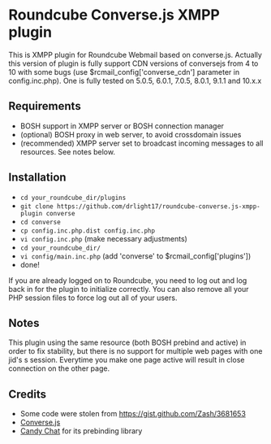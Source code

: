 Roundcube Converse.js XMPP plugin 
=================================

This is XMPP plugin for Roundcube Webmail based on converse.js.
Actually this version of plugin is fully support CDN versions of conversejs from 4 to 10 with some bugs (use $rcmail_config['converse_cdn'] parameter in config.inc.php).
One is fully tested on 5.0.5, 6.0.1, 7.0.5, 8.0.1, 9.1.1 and 10.x.x

Requirements
------------
* BOSH support in XMPP server or BOSH connection manager
* (optional) BOSH proxy in web server, to avoid crossdomain issues
* (recommended) XMPP server set to broadcast incoming messages to all resources. See notes below.

Installation
------------
* `cd your_roundcube_dir/plugins`
* `git clone https://github.com/drlight17/roundcube-converse.js-xmpp-plugin converse`
* `cd converse`
* `cp config.inc.php.dist config.inc.php`
* `vi config.inc.php` (make necessary adjustments)
* `cd your_roundcube_dir/`
* `vi config/main.inc.php` (add 'converse' to $rcmail_config['plugins'])
* done!

If you are already logged on to Roundcube, you need to log out and log back in
for the plugin to initialize correctly. You can also remove all your PHP
session files to force log out all of your users.

Notes
-----

This plugin using the same resource (both BOSH prebind and active) in order to fix stability, but there is no support for multiple web pages with one jid's s session. Everytime you make one page active will result in close connection on the other page.


Credits
-------
* Some code were stolen from https://gist.github.com/Zash/3681653
* [Converse.js](http://conversejs.org)
* [Candy Chat](http://candy-chat.github.io/candy/) for its prebinding library
